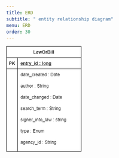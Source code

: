 ```yaml
---
title: ERD
subtitle: " entity relationship diagram"
menu: ERD
order: 30
---
```



[![ERD](img/erd.png)](pdf/erd.pdf)
